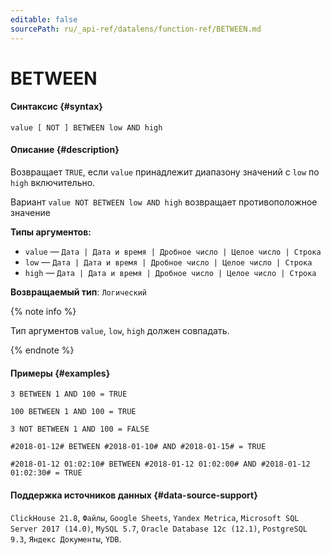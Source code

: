 ```yaml
---
editable: false
sourcePath: ru/_api-ref/datalens/function-ref/BETWEEN.md
---
```


# BETWEEN



#### Синтаксис {#syntax}


```
value [ NOT ] BETWEEN low AND high
```

#### Описание {#description}
Возвращает `TRUE`, если `value` принадлежит диапазону значений с `low` по `high` включительно.

Вариант `value NOT BETWEEN low AND high` возвращает противоположное значение

**Типы аргументов:**
- `value` — `Дата | Дата и время | Дробное число | Целое число | Строка`
- `low` — `Дата | Дата и время | Дробное число | Целое число | Строка`
- `high` — `Дата | Дата и время | Дробное число | Целое число | Строка`


**Возвращаемый тип**: `Логический`

{% note info %}

Тип аргументов `value`, `low`, `high` должен совпадать.

{% endnote %}


#### Примеры {#examples}

```
3 BETWEEN 1 AND 100 = TRUE
```

```
100 BETWEEN 1 AND 100 = TRUE
```

```
3 NOT BETWEEN 1 AND 100 = FALSE
```

```
#2018-01-12# BETWEEN #2018-01-10# AND #2018-01-15# = TRUE
```

```
#2018-01-12 01:02:10# BETWEEN #2018-01-12 01:02:00# AND #2018-01-12 01:02:30# = TRUE
```


#### Поддержка источников данных {#data-source-support}

`ClickHouse 21.8`, `Файлы`, `Google Sheets`, `Yandex Metrica`, `Microsoft SQL Server 2017 (14.0)`, `MySQL 5.7`, `Oracle Database 12c (12.1)`, `PostgreSQL 9.3`, `Яндекс Документы`, `YDB`.
